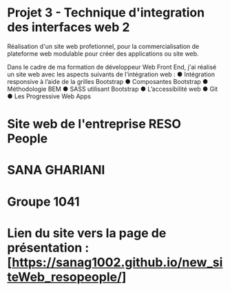 # Projet 3 - Technique d'integration des interfaces web 2

Réalisation d'un site web profetionnel, pour la commercialisation de plateforme web modulable pour créer des applications ou site web.

Dans le cadre de ma formation de développeur Web Front End, j'ai réalisé un site web avec les aspects suivants de l’intégration web :
● Intégration responsive à l’aide de la grilles Bootstrap
● Composantes Bootstrap
● Méthodologie BEM
● SASS utilisant Bootstrap
● L’accessibilité web
● Git
● Les Progressive Web Apps

# Site web de l'entreprise RESO People 

# SANA GHARIANI 
# Groupe 1041

# Lien du site vers la page de présentation : [https://sanag1002.github.io/new_siteWeb_resopeople/]

